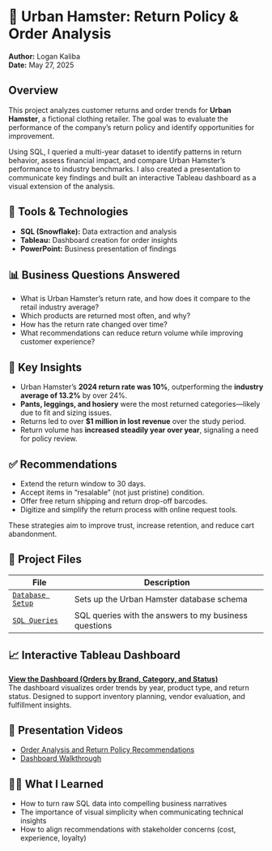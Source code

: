 # 🧥 Urban Hamster: Return Policy & Order Analysis
**Author:** Logan Kaliba  
**Date:** May 27, 2025

## Overview
This project analyzes customer returns and order trends for **Urban Hamster**, a fictional clothing retailer. The goal was to evaluate the performance of the company’s return policy and identify opportunities for improvement.

Using SQL, I queried a multi-year dataset to identify patterns in return behavior, assess financial impact, and compare Urban Hamster’s performance to industry benchmarks. I also created a presentation to communicate key findings and built an interactive Tableau dashboard as a visual extension of the analysis.

## 🔧 Tools & Technologies
- **SQL (Snowflake):** Data extraction and analysis  
- **Tableau:** Dashboard creation for order insights  
- **PowerPoint:** Business presentation of findings  

## 📊 Business Questions Answered
- What is Urban Hamster’s return rate, and how does it compare to the retail industry average?
- Which products are returned most often, and why?
- How has the return rate changed over time?
- What recommendations can reduce return volume while improving customer experience?

## 🧠 Key Insights
- Urban Hamster’s **2024 return rate was 10%**, outperforming the **industry average of 13.2%** by over 24%.
- **Pants, leggings, and hosiery** were the most returned categories—likely due to fit and sizing issues.
- Returns led to over **$1 million in lost revenue** over the study period.
- Return volume has **increased steadily year over year**, signaling a need for policy review.

## ✅ Recommendations
- Extend the return window to 30 days.
- Accept items in “resalable” (not just pristine) condition.
- Offer free return shipping and return drop-off barcodes.
- Digitize and simplify the return process with online request tools.

These strategies aim to improve trust, increase retention, and reduce cart abandonment.

## 📁 Project Files
| File | Description |
|------|-------------|
| [`Database Setup`](./database_setup.sql) | Sets up the Urban Hamster database schema |
| [`SQL Queries`](./SQL_queries.sql) | SQL queries with the answers to my business questions |

## 📈 Interactive Tableau Dashboard
**[View the Dashboard (Orders by Brand, Category, and Status)](https://public.tableau.com/views/Ordersby_17488327186010/OrdersDashboard?:language=en-US&:sid=&:redirect=auth&:display_count=n&:origin=viz_share_link)**    
The dashboard visualizes order trends by year, product type, and return status. Designed to support inventory planning, vendor evaluation, and fulfillment insights.

## 📣 Presentation Videos
- [Order Analysis and Return Policy Recommendations](https://go.screenpal.com/watch/cThtYUn6abe)  
- [Dashboard Walkthrough](https://go.screenpal.com/watch/cT1ehFn6sPQ)  

## 👨‍💼 What I Learned
- How to turn raw SQL data into compelling business narratives  
- The importance of visual simplicity when communicating technical insights  
- How to align recommendations with stakeholder concerns (cost, experience, loyalty)  
